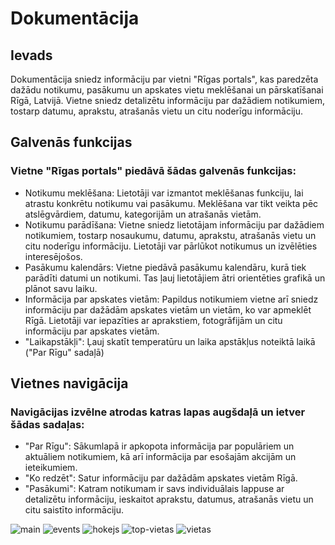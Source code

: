 # Dokumentācija
## Ievads
Dokumentācija sniedz informāciju par vietni "Rīgas portals", kas paredzēta dažādu notikumu, pasākumu un apskates vietu meklēšanai un pārskatīšanai Rīgā, Latvijā. Vietne sniedz detalizētu informāciju par dažādiem notikumiem, tostarp datumu, aprakstu, atrašanās vietu un citu noderīgu informāciju.
## Galvenās funkcijas
### Vietne "Rīgas portals" piedāvā šādas galvenās funkcijas:
* Notikumu meklēšana: Lietotāji var izmantot meklēšanas funkciju, lai atrastu konkrētu notikumu vai pasākumu. Meklēšana var tikt veikta pēc atslēgvārdiem, datumu, kategorijām un atrašanās vietām.
* Notikumu parādīšana: Vietne sniedz lietotājam informāciju par dažādiem notikumiem, tostarp nosaukumu, datumu, aprakstu, atrašanās vietu un citu noderīgu informāciju. Lietotāji var pārlūkot notikumus un izvēlēties interesējošos.
* Pasākumu kalendārs: Vietne piedāvā pasākumu kalendāru, kurā tiek parādīti datumi un notikumi. Tas ļauj lietotājiem ātri orientēties grafikā un plānot savu laiku.
* Informācija par apskates vietām: Papildus notikumiem vietne arī sniedz informāciju par dažādām apskates vietām un vietām, ko var apmeklēt Rīgā. Lietotāji var iepazīties ar aprakstiem, fotogrāfijām un citu informāciju par apskates vietām.
* "Laikapstākļi": Ļauj skatīt temperatūru un laika apstākļus noteiktā laikā ("Par Rīgu" sadaļā)
## Vietnes navigācija
### Navigācijas izvēlne atrodas katras lapas augšdaļā un ietver šādas sadaļas:
* "Par Rīgu": Sākumlapā ir apkopota informācija par populāriem un aktuāliem notikumiem, kā arī informācija par esošajām akcijām un ieteikumiem.
* "Ko redzēt": Satur informāciju par dažādām apskates vietām Rīgā.
* "Pasākumi": Katram notikumam ir savs individuālais lappuse ar detalizētu informāciju, ieskaitot aprakstu, datumus, atrašanās vietu un citu saistīto informāciju.

![main](https://github.com/DevNexS/events/assets/78120977/0dd75214-0b71-4f03-8264-e5048719f5ce)
![events](https://github.com/DevNexS/events/assets/78120977/9d694e27-f08a-40ca-a542-6c6bafd6ad37)
![hokejs](https://github.com/DevNexS/events/assets/78120977/55c2fe2f-2ae8-449c-a450-9a395bfcf5f5)
![top-vietas](https://github.com/DevNexS/events/assets/78120977/9bddbd63-69b3-49bd-a977-0744f7991b98)
![vietas](https://github.com/DevNexS/events/assets/78120977/3368601e-ad51-4243-ba8d-85596ce099d0)
